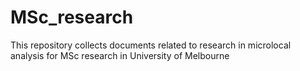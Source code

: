 # MSc_research
This repository collects documents related to research in microlocal analysis for MSc research in University of Melbourne
